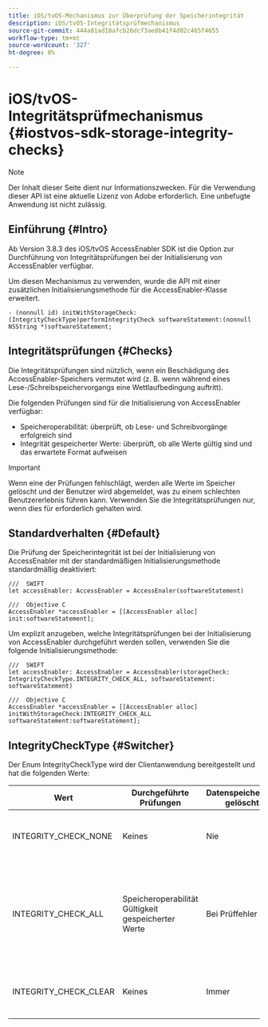 ```yaml
---
title: iOS/tvOS-Mechanismus zur Überprüfung der Speicherintegrität
description: iOS/tvOS-Integritätsprüfmechanismus
source-git-commit: 444a81ad18afcb26dcf3ae8b41f4d02c465f4655
workflow-type: tm+mt
source-wordcount: '327'
ht-degree: 0%

---
```


# iOS/tvOS-Integritätsprüfmechanismus {#iostvos-sdk-storage-integrity-checks}

>[!NOTE]
>
>Der Inhalt dieser Seite dient nur Informationszwecken. Für die Verwendung dieser API ist eine aktuelle Lizenz von Adobe erforderlich. Eine unbefugte Anwendung ist nicht zulässig.

## Einführung {#Intro}

Ab Version 3.8.3 des iOS/tvOS AccessEnabler SDK ist die Option zur Durchführung von Integritätsprüfungen bei der Initialisierung von AccessEnabler verfügbar.

Um diesen Mechanismus zu verwenden, wurde die API mit einer zusätzlichen Initialisierungsmethode für die AccessEnabler-Klasse erweitert.

```
- (nonnull id) initWithStorageCheck:(IntegrityCheckType)performIntegrityCheck softwareStatement:(nonnull NSString *)softwareStatement;
```


## Integritätsprüfungen {#Checks}

Die Integritätsprüfungen sind nützlich, wenn ein Beschädigung des AccessEnabler-Speichers vermutet wird (z. B. wenn während eines Lese-/Schreibspeichervorgangs eine Wettlaufbedingung auftritt).

Die folgenden Prüfungen sind für die Initialisierung von AccessEnabler verfügbar:
- Speicheroperabilität: überprüft, ob Lese- und Schreibvorgänge erfolgreich sind
- Integrität gespeicherter Werte: überprüft, ob alle Werte gültig sind und das erwartete Format aufweisen

>[!IMPORTANT]
> 
>Wenn eine der Prüfungen fehlschlägt, werden alle Werte im Speicher gelöscht und der Benutzer wird abgemeldet, was zu einem schlechten Benutzererlebnis führen kann. Verwenden Sie die Integritätsprüfungen nur, wenn dies für erforderlich gehalten wird.


## Standardverhalten {#Default}

Die Prüfung der Speicherintegrität ist bei der Initialisierung von AccessEnabler mit der standardmäßigen Initialisierungsmethode standardmäßig deaktiviert:

```
///  SWIFT
let accessEnabler: AccessEnabler = AccessEnaler(softwareStatement)

///  Objective C
AccessEnabler *accessEnabler = [[AccessEnabler alloc] init:softwareStatement];
```

Um explizit anzugeben, welche Integritätsprüfungen bei der Initialisierung von AccessEnabler durchgeführt werden sollen, verwenden Sie die folgende Initialisierungsmethode:

```
///  SWIFT
let accessEnabler: AccessEnabler = AccessEnabler(storageCheck: IntegrityCheckType.INTEGRITY_CHECK_ALL, softwareStatement: softwareStatement)

///  Objective C
AccessEnabler *accessEnabler = [[AccessEnabler alloc] initWithStorageCheck:INTEGRITY_CHECK_ALL softwareStatement:softwareStatement];
```


## IntegrityCheckType {#Switcher}

Der Enum IntegrityCheckType wird der Clientanwendung bereitgestellt und hat die folgenden Werte:

| Wert | Durchgeführte Prüfungen | Datenspeicherung gelöscht | Beschreibung | Empfohlener Anwendungsfall |
|-----------------------|-----------------------------------------------------|-----------------|------------------------------------------------------------------------|--------------------------------------------------------------------------------------------------------------------------|
| INTEGRITY_CHECK_NONE | Keines | Nie | Bei der Speicherinitialisierung werden keine Integritätsprüfungen durchgeführt | Wann die SDK-Flüsse erwartungsgemäß funktionieren |
| INTEGRITY_CHECK_ALL | Speicheroperabilität <br/> Gültigkeit gespeicherter Werte | Bei Prüffehler | Alle verfügbaren Integritätsprüfungen werden bei der Speicherinitialisierung durchgeführt | Wenn eine Beschädigung des SDK-Speichers vermutet wird. <br/> Wenn eine Integritätsprüfung fehlschlägt, wird der Benutzer abgemeldet |
| INTEGRITY_CHECK_CLEAR | Keines | Immer | Der Speicher wird bei der Speicherinitialisierung gelöscht | Wenn die SDK-Flüsse nicht wie erwartet abgeschlossen werden können |
